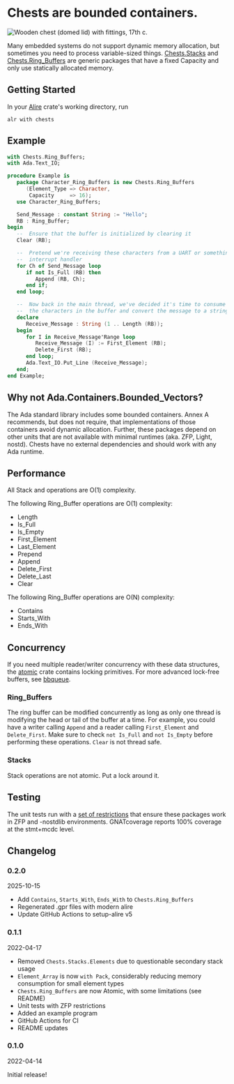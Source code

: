 # Chests are bounded containers.

![Wooden chest (domed lid) with fittings, 17th c.](https://upload.wikimedia.org/wikipedia/commons/thumb/a/a7/Coffe_en_bois_du_beffroi_de_Bruges.jpg/1599px-Coffe_en_bois_du_beffroi_de_Bruges.jpg?20110916140257)

Many embedded systems do not support dynamic memory allocation, but sometimes you need to process variable-sized things. [Chests.Stacks](src/chests-stacks.ads) and [Chests.Ring_Buffers](src/chests-ring_buffers.ads) are generic packages that have a fixed Capacity and only use statically allocated memory.

## Getting Started
In your [Alire](https://alire.ada.dev/) crate's working directory, run
```
alr with chests
```

## Example
```ada
with Chests.Ring_Buffers;
with Ada.Text_IO;

procedure Example is
   package Character_Ring_Buffers is new Chests.Ring_Buffers
      (Element_Type => Character,
       Capacity     => 16);
   use Character_Ring_Buffers;

   Send_Message : constant String := "Hello";
   RB : Ring_Buffer;
begin
   --  Ensure that the buffer is initialized by clearing it
   Clear (RB);

   --  Pretend we're receiving these characters from a UART or something in an
   --  interrupt handler
   for Ch of Send_Message loop
      if not Is_Full (RB) then
         Append (RB, Ch);
      end if;
   end loop;

   --  Now back in the main thread, we've decided it's time to consume all of
   --  the characters in the buffer and convert the message to a string.
   declare
      Receive_Message : String (1 .. Length (RB));
   begin
      for I in Receive_Message'Range loop
         Receive_Message (I) := First_Element (RB);
         Delete_First (RB);
      end loop;
      Ada.Text_IO.Put_Line (Receive_Message);
   end;
end Example;
```

## Why not Ada.Containers.Bounded_Vectors?
The Ada standard library includes some bounded containers. Annex A recommends, but does not require, that implementations of those containers avoid dynamic allocation. Further, these packages depend on other units that are not available with minimal runtimes (aka. ZFP, Light, nostd). Chests have no external dependencies and should work with any Ada runtime.

## Performance
All Stack and operations are O(1) complexity.

The following Ring_Buffer operations are O(1) complexity:
- Length
- Is_Full
- Is_Empty
- First_Element
- Last_Element
- Prepend
- Append
- Delete_First
- Delete_Last
- Clear

The following Ring_Buffer operations are O(N) complexity:
- Contains
- Starts_With
- Ends_With

## Concurrency
If you need multiple reader/writer concurrency with these data structures, the [atomic](https://alire.ada.dev/crates/atomic.html) crate contains locking primitives. For more advanced lock-free buffers, see [bbqueue](https://alire.ada.dev/crates/bbqueue).

### Ring_Buffers
The ring buffer can be modified concurrently as long as only one thread is modifying the head or tail of the buffer at a time. For example, you could have a writer calling `Append` and a reader calling `First_Element` and `Delete_First`. Make sure to check `not Is_Full` and `not Is_Empty` before performing these operations. `Clear` is not thread safe.

### Stacks
Stack operations are not atomic. Put a lock around it.

## Testing
The unit tests run with a [set of restrictions](tests/gnat.adc) that ensure these packages work in ZFP and -nostdlib environments. GNATcoverage reports 100% coverage at the stmt+mcdc level.

## Changelog

### 0.2.0
2025-10-15

- Add `Contains`, `Starts_With`, `Ends_With` to `Chests.Ring_Buffers`
- Regenerated .gpr files with modern alire
- Update GitHub Actions to setup-alire v5

### 0.1.1
2022-04-17

- Removed `Chests.Stacks.Elements` due to questionable secondary stack usage
- `Element_Array` is now `with Pack`, considerably reducing memory consumption for small element types
- `Chests.Ring_Buffers` are now Atomic, with some limitations (see README)
- Unit tests with ZFP restrictions
- Added an example program
- GitHub Actions for CI
- README updates

### 0.1.0
2022-04-14

Initial release!
